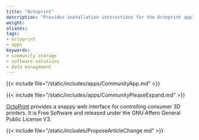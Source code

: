 ```yaml
---
title: "Octoprint"
description: "Provides installation instructions for the Octoprint application in TrueNAS."
weight: 
aliases:
tags:
- octoprint
- apps
keywords:
- community storage
- software solutions
- data management
---
```


{{< include file="/static/includes/apps/CommunityApp.md" >}}

{{< include file="/static/includes/apps/CommunityPleaseExpand.md" >}}

<a href="https://octoprint.org">OctoPrint</a> provides a snappy web interface for controlling consumer 3D printers. It is Free Software and released under the GNU Affero General Public License V3.

{{< include file="/static/includes/ProposeArticleChange.md" >}}
